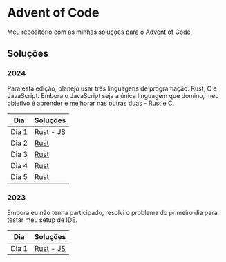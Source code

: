 # Advent of Code

Meu repositório com as minhas soluções para o [Advent of Code](https://adventofcode.com/)

## Soluções

### 2024

Para esta edição, planejo usar três linguagens de programação: Rust, C e JavaScript. Embora o JavaScript seja a única linguagem que domino, meu objetivo é aprender e melhorar nas outras duas - Rust e C.

| Dia   | Soluções                                                 |
| ----- | -------------------------------------------------------- |
| Dia 1 | [Rust](./2024/day1/day1.rs) - [JS](./2024/day1/day1.mjs) |
| Dia 2 | [Rust](./2024/day2/day2.rs)                              |
| Dia 3 | [Rust](./2024/day3/day3.rs)                              |
| Dia 4 | [Rust](./2024/day4/day4.rs)                              |
| Dia 5 | [Rust](./2024/day5/day5.rs)                              |

### 2023

Embora eu não tenha participado, resolvi o problema do primeiro dia para testar meu setup de IDE.

| Dia   | Soluções                                                 |
| ----- | -------------------------------------------------------- |
| Dia 1 | [Rust](./2023/day1/day1.rs) - [JS](./2023/day1/day1.mjs) |
